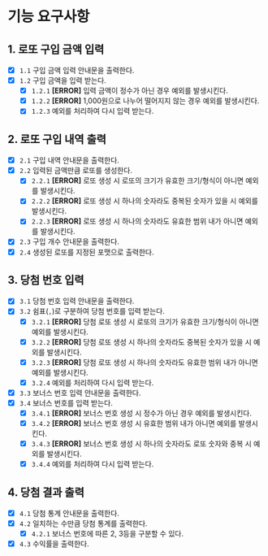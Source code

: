 # 기능 요구사항

## 1. 로또 구입 금액 입력
- [x] `1.1` 구입 금액 입력 안내문을 출력한다.
- [x] `1.2` 구입 금액을 입력 받는다.
  - [x] `1.2.1` **[ERROR]** 입력 금액이 정수가 아닌 경우 예외를 발생시킨다. 
  - [x] `1.2.2` **[ERROR]** 1,000원으로 나누어 떨어지지 않는 경우 예외를 발생시킨다.
  - [x] `1.2.3` 예외를 처리하여 다시 입력 받는다.

## 2. 로또 구입 내역 출력
- [x] `2.1` 구입 내역 안내문을 출력한다.
- [x] `2.2` 입력된 금액만큼 로또를 생성한다.
  - [x] `2.2.1` **[ERROR]** 로또 생성 시 로또의 크기가 유효한 크기/형식이 아니면 예외를 발생시킨다.
  - [x] `2.2.2` **[ERROR]** 로또 생성 시 하나의 숫자라도 중복된 숫자가 있을 시 예외를 발생시킨다.
  - [x] `2.2.3` **[ERROR]** 로또 생성 시 하나의 숫자라도 유효한 범위 내가 아니면 예외를 발생시킨다.
- [x] `2.3` 구입 개수 안내문을 출력한다. 
- [x] `2.4` 생성된 로또를 지정된 포맷으로 출력한다.

## 3. 당첨 번호 입력
- [x] `3.1` 당첨 번호 입력 안내문을 출력한다.
- [x] `3.2` 쉼표(`,`)로 구분하여 당첨 번호를 입력 받는다.
  - [x] `3.2.1` **[ERROR]** 당첨 로또 생성 시 로또의 크기가 유효한 크기/형식이 아니면 예외를 발생시킨다. 
  - [x] `3.2.2` **[ERROR]** 당첨 로또 생성 시 하나의 숫자라도 중복된 숫자가 있을 시 예외를 발생시킨다.
  - [x] `3.2.3` **[ERROR]** 당첨 로또 생성 시 하나의 숫자라도 유효한 범위 내가 아니면 예외를 발생시킨다.
  - [x] `3.2.4` 예외를 처리하여 다시 입력 받는다.
- [x] `3.3` 보너스 번호 입력 안내문을 출력한다.
- [x] `3.4` 보너스 번호를 입력 받는다.
  - [x] `3.4.1` **[ERROR]** 보너스 번호 생성 시 정수가 아닌 경우 예외를 발생시킨다.
  - [x] `3.4.2` **[ERROR]** 보너스 번호 생성 시 유효한 범위 내가 아니면 예외를 발생시킨다.
  - [x] `3.4.3` **[ERROR]** 보너스 번호 생성 시 하나의 숫자라도 로또 숫자와 중복 시 예외를 발생시킨다.
  - [x] `3.4.4` 예외를 처리하여 다시 입력 받는다.

## 4. 당첨 결과 출력
- [x] `4.1` 당첨 통계 안내문을 출력한다.
- [x] `4.2` 일치하는 수만큼 당첨 통계를 출력한다.
  - [x] `4.2.1` 보너스 번호에 따른 2, 3등을 구분할 수 있다. 
- [x] `4.3` 수익률을 출력한다.